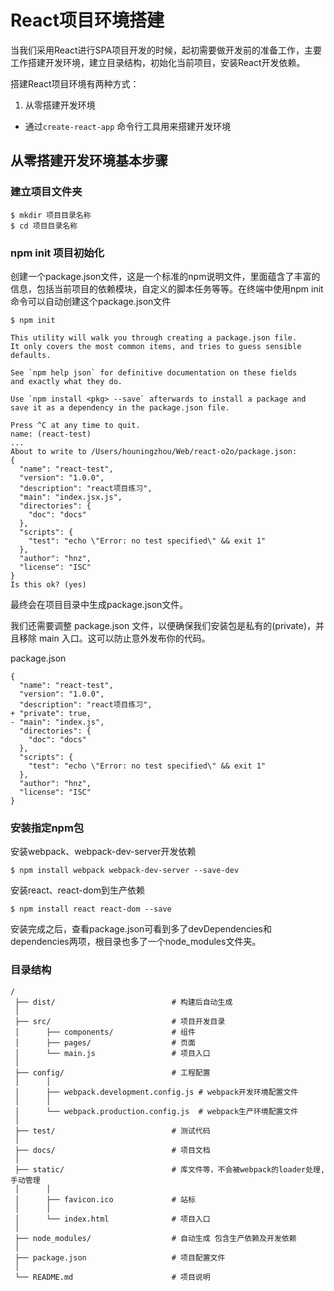 # React项目环境搭建


当我们采用React进行SPA项目开发的时候，起初需要做开发前的准备工作，主要工作搭建开发环境，建立目录结构，初始化当前项目，安装React开发依赖。

搭建React项目环境有两种方式：
1. 从零搭建开发环境
- 通过`create-react-app` 命令行工具用来搭建开发环境

## 从零搭建开发环境基本步骤
### 建立项目文件夹
```
$ mkdir 项目目录名称
$ cd 项目目录名称
```
### npm init 项目初始化    
创建一个package.json文件，这是一个标准的npm说明文件，里面蕴含了丰富的信息，包括当前项目的依赖模块，自定义的脚本任务等等。在终端中使用npm init命令可以自动创建这个package.json文件

```
$ npm init

This utility will walk you through creating a package.json file.
It only covers the most common items, and tries to guess sensible defaults.

See `npm help json` for definitive documentation on these fields
and exactly what they do.

Use `npm install <pkg> --save` afterwards to install a package and
save it as a dependency in the package.json file.

Press ^C at any time to quit.
name: (react-test)
...
About to write to /Users/houningzhou/Web/react-o2o/package.json:
{
  "name": "react-test",
  "version": "1.0.0",
  "description": "react项目练习",
  "main": "index.jsx.js",
  "directories": {
    "doc": "docs"
  },
  "scripts": {
    "test": "echo \"Error: no test specified\" && exit 1"
  },
  "author": "hnz",
  "license": "ISC"
}
Is this ok? (yes)
```
最终会在项目目录中生成package.json文件。

我们还需要调整 package.json 文件，以便确保我们安装包是私有的(private)，并且移除 main 入口。这可以防止意外发布你的代码。

package.json
```
{
  "name": "react-test",
  "version": "1.0.0",
  "description": "react项目练习",
+ "private": true,
- "main": "index.js",
  "directories": {
    "doc": "docs"
  },
  "scripts": {
    "test": "echo \"Error: no test specified\" && exit 1"
  },
  "author": "hnz",
  "license": "ISC"
}
```
### 安装指定npm包    
安装webpack、webpack-dev-server开发依赖
```
$ npm install webpack webpack-dev-server --save-dev
```
安装react、react-dom到生产依赖
```
$ npm install react react-dom --save
```
安装完成之后，查看package.json可看到多了devDependencies和dependencies两项，根目录也多了一个node_modules文件夹。

### 目录结构
```
/
 ├── dist/                          # 构建后自动生成
 │
 ├── src/                           # 项目开发目录
 │      ├── components/             # 组件
 │      ├── pages/                  # 页面
 │      └── main.js                 # 项目入口
 │
 ├── config/                        # 工程配置
 │      │
 │      ├── webpack.development.config.js # webpack开发环境配置文件
 │      │
 │      └── webpack.production.config.js  # webpack生产环境配置文件
 │
 ├── test/                          # 测试代码
 │
 ├── docs/                          # 项目文档
 │
 ├── static/                        # 库文件等，不会被webpack的loader处理,手动管理
 │      │
 │      ├── favicon.ico             # 站标
 │      │
 │      └── index.html              # 项目入口
 │
 ├── node_modules/                  # 自动生成 包含生产依赖及开发依赖
 │
 ├── package.json                   # 项目配置文件
 │
 └── README.md                      # 项目说明
```
